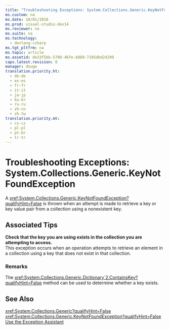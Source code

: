 ```yaml
---
title: "Troubleshooting Exceptions: System.Collections.Generic.KeyNotFoundException"
ms.custom: na
ms.date: 10/01/2016
ms.prod: visual-studio-dev14
ms.reviewer: na
ms.suite: na
ms.technology: 
  - devlang-csharp
ms.tgt_pltfrm: na
ms.topic: article
ms.assetid: de33f5bb-5709-46fe-b889-7105dbd24299
caps.latest.revision: 8
manager: douge
translation.priority.ht: 
  - de-de
  - es-es
  - fr-fr
  - it-it
  - ja-jp
  - ko-kr
  - ru-ru
  - zh-cn
  - zh-tw
translation.priority.mt: 
  - cs-cz
  - pl-pl
  - pt-br
  - tr-tr
---
```

# Troubleshooting Exceptions: System.Collections.Generic.KeyNotFoundException
A <xref:System.Collections.Generic.KeyNotFoundException?qualifyHint=False> is thrown when an attempt is made to retrieve a key or key value pair from a collection using a nonexistent key.  
  
## Associated Tips  
 **Check that the key you are using exists in the collection you are attempting to access.**  
 This exception occurs when an operation attempts to retrieve an element in a collection using a key that does not exist in that collection.  
  
### Remarks  
 The <xref:System.Collections.Generic.Dictionary`2.ContainsKey?qualifyHint=False> method can be used to determine whether a key exists.  
  
## See Also  
 <xref:System.Collections.Generic?qualifyHint=False>   
 <xref:System.Collections.Generic.KeyNotFoundException?qualifyHint=False>   
 [Use the Exception Assistant](../Topic/How%20to:%20Use%20the%20Exception%20Assistant.md)